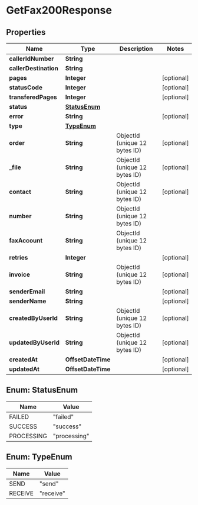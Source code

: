 

# GetFax200Response


## Properties

| Name | Type | Description | Notes |
|------------ | ------------- | ------------- | -------------|
|**callerIdNumber** | **String** |  |  |
|**callerDestination** | **String** |  |  |
|**pages** | **Integer** |  |  [optional] |
|**statusCode** | **Integer** |  |  [optional] |
|**transferedPages** | **Integer** |  |  [optional] |
|**status** | [**StatusEnum**](#StatusEnum) |  |  |
|**error** | **String** |  |  [optional] |
|**type** | [**TypeEnum**](#TypeEnum) |  |  |
|**order** | **String** | ObjectId (unique 12 bytes ID) |  [optional] |
|**_file** | **String** | ObjectId (unique 12 bytes ID) |  [optional] |
|**contact** | **String** | ObjectId (unique 12 bytes ID) |  [optional] |
|**number** | **String** | ObjectId (unique 12 bytes ID) |  |
|**faxAccount** | **String** | ObjectId (unique 12 bytes ID) |  |
|**retries** | **Integer** |  |  [optional] |
|**invoice** | **String** | ObjectId (unique 12 bytes ID) |  [optional] |
|**senderEmail** | **String** |  |  [optional] |
|**senderName** | **String** |  |  [optional] |
|**createdByUserId** | **String** | ObjectId (unique 12 bytes ID) |  [optional] |
|**updatedByUserId** | **String** | ObjectId (unique 12 bytes ID) |  [optional] |
|**createdAt** | **OffsetDateTime** |  |  [optional] |
|**updatedAt** | **OffsetDateTime** |  |  [optional] |



## Enum: StatusEnum

| Name | Value |
|---- | -----|
| FAILED | &quot;failed&quot; |
| SUCCESS | &quot;success&quot; |
| PROCESSING | &quot;processing&quot; |



## Enum: TypeEnum

| Name | Value |
|---- | -----|
| SEND | &quot;send&quot; |
| RECEIVE | &quot;receive&quot; |



